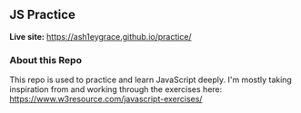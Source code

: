 ## JS Practice

**Live site:** https://ash1eygrace.github.io/practice/ 

### About this Repo

This repo is used to practice and learn JavaScript deeply. I'm mostly taking inspiration from and working through the exercises here: https://www.w3resource.com/javascript-exercises/
